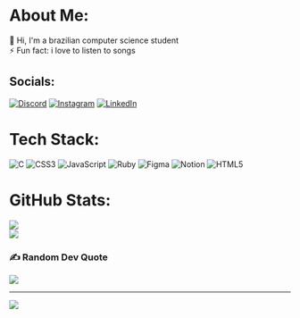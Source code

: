 # About Me:
💬 Hi, I'm a brazilian computer science student<br>⚡ Fun fact: i love to listen to songs


## Socials:
[![Discord](https://img.shields.io/badge/Discord-%237289DA.svg?logo=discord&logoColor=white)](htttps://discord.gg/Paylin#4969) [![Instagram](https://img.shields.io/badge/Instagram-%23E4405F.svg?logo=Instagram&logoColor=white)](https://instagram.com/soupaylin) [![LinkedIn](https://img.shields.io/badge/LinkedIn-%230077B5.svg?logo=linkedin&logoColor=white)](https://linkedin.com/in/paylin) 

# Tech Stack:
![C](https://img.shields.io/badge/c-%2300599C.svg?style=for-the-badge&logo=c&logoColor=white) ![CSS3](https://img.shields.io/badge/css3-%231572B6.svg?style=for-the-badge&logo=css3&logoColor=white) ![JavaScript](https://img.shields.io/badge/javascript-%23323330.svg?style=for-the-badge&logo=javascript&logoColor=%23F7DF1E) ![Ruby](https://img.shields.io/badge/ruby-%23CC342D.svg?style=for-the-badge&logo=ruby&logoColor=white) 	![Figma](https://img.shields.io/badge/figma-%23F24E1E.svg?style=for-the-badge&logo=figma&logoColor=white) ![Notion](https://img.shields.io/badge/Notion-%23000000.svg?style=for-the-badge&logo=notion&logoColor=white) ![HTML5](https://img.shields.io/badge/html5-%23E34F26.svg?style=for-the-badge&logo=html5&logoColor=white)
# GitHub Stats:
![](https://github-readme-stats.vercel.app/api?username=iampaylin&theme=merko&hide_border=false&include_all_commits=true&count_private=false)<br/>
![](https://github-readme-streak-stats.herokuapp.com/?user=iampaylin&theme=merko&hide_border=false)<br/>

### ✍️ Random Dev Quote
![](https://quotes-github-readme.vercel.app/api?type=horizontal&theme=merko)

---
[![](https://visitcount.itsvg.in/api?id=iampaylin&icon=5&color=8)](https://visitcount.itsvg.in)

